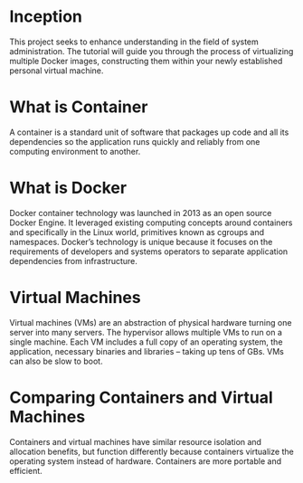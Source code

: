 # Inception
This project seeks to enhance understanding in the field of system administration.
The tutorial will guide you through the process of virtualizing multiple Docker images, constructing them within your newly established personal virtual machine.
# What is Container
A container is a standard unit of software that packages up code and all its dependencies so the application runs quickly and reliably from one computing environment to another.
# What is Docker
Docker container technology was launched in 2013 as an open source Docker Engine.
It leveraged existing computing concepts around containers and specifically in the Linux world, primitives known as cgroups and namespaces.
Docker’s technology is unique because it focuses on the requirements of developers and systems operators to separate application dependencies from infrastructure.
# Virtual Machines
Virtual machines (VMs) are an abstraction of physical hardware turning one server into many servers. The hypervisor allows multiple VMs to run on a single machine.
Each VM includes a full copy of an operating system, the application, necessary binaries and libraries – taking up tens of GBs. VMs can also be slow to boot.

# Comparing Containers and Virtual Machines
Containers and virtual machines have similar resource isolation and allocation benefits, but function differently because containers virtualize the operating system instead of hardware.
Containers are more portable and efficient.

